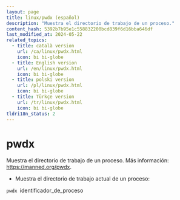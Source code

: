 ```yaml
---
layout: page
title: linux/pwdx (español)
description: "Muestra el directorio de trabajo de un proceso."
content_hash: 5392b7b95e1c558832200bcd839f6d16bba646df
last_modified_at: 2024-05-22
related_topics:
  - title: català version
    url: /ca/linux/pwdx.html
    icon: bi bi-globe
  - title: English version
    url: /en/linux/pwdx.html
    icon: bi bi-globe
  - title: polski version
    url: /pl/linux/pwdx.html
    icon: bi bi-globe
  - title: Türkçe version
    url: /tr/linux/pwdx.html
    icon: bi bi-globe
tldri18n_status: 2
---
```

# pwdx

Muestra el directorio de trabajo de un proceso.
Más información: <https://manned.org/pwdx>.

- Muestra el directorio de trabajo actual de un proceso:

`pwdx `<span class="tldr-var badge badge-pill bg-dark-lm bg-white-dm text-white-lm text-dark-dm font-weight-bold">identificador_de_proceso</span>
